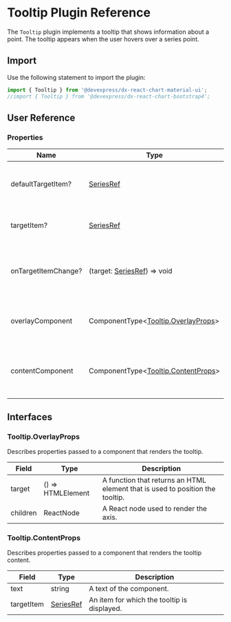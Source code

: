 # Tooltip Plugin Reference

The `Tooltip` plugin implements a tooltip that shows information about a point. The tooltip appears when the user hovers over a series point.

## Import

Use the following statement to import the plugin:

```js
import { Tooltip } from '@devexpress/dx-react-chart-material-ui';
//import { Tooltip } from '@devexpress/dx-react-chart-bootstrap4';
```

## User Reference

### Properties

Name | Type | Default | Description
-----|------|---------|------------
defaultTargetItem? | [SeriesRef](./event-tracker.md#seriesref) | | An item for which the tooltip is initially displayed.
targetItem? | [SeriesRef](./event-tracker.md#seriesref) | | An item for which the tooltip is displayed.
onTargetItemChange? | (target: [SeriesRef](./event-tracker.md#seriesref)) => void | | A function that is executed when the target item is changed.
overlayComponent | ComponentType&lt;[Tooltip.OverlayProps](#tooltipoverlayprops)&gt; | | A component that renders the tooltip.
contentComponent | ComponentType&lt;[Tooltip.ContentProps](#tooltipcontentprops)&gt; | | A component that renders the tooltip content.

## Interfaces

### Tooltip.OverlayProps

Describes properties passed to a component that renders the tooltip.

Field | Type | Description
------|------|------------
target | () => HTMLElement | A function that returns an HTML element that is used to position the tooltip.
children | ReactNode | A React node used to render the axis.

### Tooltip.ContentProps

Describes properties passed to a component that renders the tooltip content.

Field | Type | Description
------|------|------------
text | string | A text of the component.
targetItem | [SeriesRef](./event-tracker.md#seriesref) | An item for which the tooltip is displayed.
